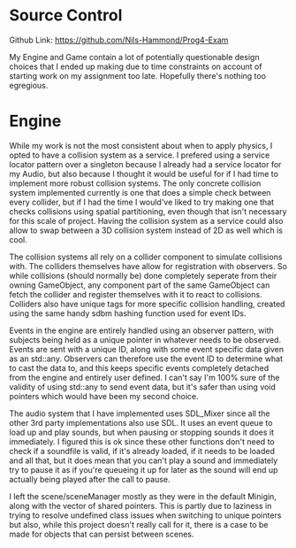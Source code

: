 # Source Control

Github Link: https://github.com/Nils-Hammond/Prog4-Exam

My Engine and Game contain a lot of potentially questionable design choices that I ended up making due to time constraints on account of starting work on my assignment too late. Hopefully there's nothing too egregious.

# Engine

While my work is not the most consistent about when to apply physics, I opted to have a collision system as a service.
I prefered using a service locator pattern over a singleton because I already had a service locator for my Audio, but also because I thought it would be useful for if I had time to implement more robust collision systems.
The only concrete collision system implemented currently is one that does a simple check between every collider, but if I had the time I would've liked to try making one that checks collisions using spatial partitioning, even though that isn't necessary for this scale of project.
Having the collision system as a service could also allow to swap between a 3D collision system instead of 2D as well which is cool.

The collision systems all rely on a collider component to simulate collisions with. The colliders themselves have allow for registration with observers. So while collisions (should normally be) done completely seperate from their owning GameObject, any component part of the same GameObject can fetch the collider and register themselves with it to react to collisions.
Colliders also have unique tags for more specific collision handling, created using the same handy sdbm hashing function used for event IDs.

Events in the engine are entirely handled using an observer pattern, with subjects being held as a unique pointer in whatever needs to be observed. Events are sent with a unique ID, along with some event specific data given as an std::any. Observers can therefore use the event ID to determine what to cast the data to, and this keeps specific events completely detached from the engine and entirely user defined.
I can't say I'm 100% sure of the validity of using std::any to send event data, but it's safer than using void pointers which would have been my second choice.

The audio system that I have implemented uses SDL_Mixer since all the other 3rd party implementations also use SDL. It uses an event queue to load up and play sounds, but when pausing or stopping sounds it does it immediately.
I figured this is ok since these other functions don't need to check if a soundfile is valid, if it's already loaded, if it needs to be loaded and all that, but it does mean that you can't play a sound and immediately try to pause it as if you're queueing it up for later as the sound will end up actually being played after the call to pause.

I left the scene/sceneManager mostly as they were in the default Minigin, along with the vector of shared pointers. This is partly due to laziness in trying to resolve undefined class issues when switching to unique pointers but also, while this project doesn't really call for it, there is a case to be made for objects that can persist between scenes.

